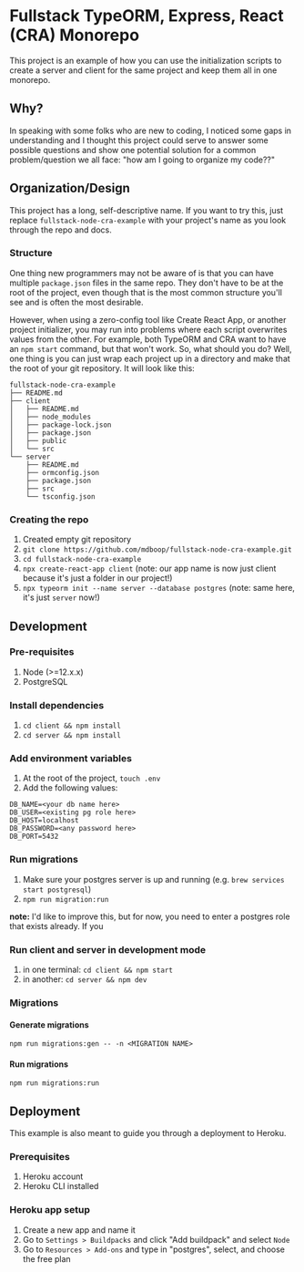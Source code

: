 # Fullstack TypeORM, Express, React (CRA) Monorepo

This project is an example of how you can use the initialization scripts to create a server and client for the same project and keep them all in one monorepo.

## Why?

In speaking with some folks who are new to coding, I noticed some gaps in understanding and I thought this project could serve to answer some possible questions and show one potential solution for a common problem/question we all face: "how am I going to organize my code??"

## Organization/Design

This project has a long, self-descriptive name. If you want to try this, just replace `fullstack-node-cra-example` with your project's name as you look through the repo and docs.

### Structure

One thing new programmers may not be aware of is that you can have multiple `package.json` files in the same repo. They don't have to be at the root of the project, even though that is the most common structure you'll see and is often the most desirable.

However, when using a zero-config tool like Create React App, or another project initializer, you may run into problems where each script overwrites values from the other. For example, both TypeORM and CRA want to have an `npm start` command, but that won't work. So, what should you do? Well, one thing is you can just wrap each project up in a directory and make that the root of your git repository. It will look like this:

```
fullstack-node-cra-example
├── README.md
├── client
│   ├── README.md
│   ├── node_modules
│   ├── package-lock.json
│   ├── package.json
│   ├── public
│   └── src
└── server
    ├── README.md
    ├── ormconfig.json
    ├── package.json
    ├── src
    └── tsconfig.json
```

### Creating the repo

1. Created empty git repository
2. `git clone https://github.com/mdboop/fullstack-node-cra-example.git`
3. `cd fullstack-node-cra-example`
4. `npx create-react-app client` (note: our app name is now just client because it's just a folder in our project!)
5. `npx typeorm init --name server --database postgres` (note: same here, it's just `server` now!)

## Development

### Pre-requisites

1. Node (>=12.x.x)
2. PostgreSQL

### Install dependencies

1. `cd client && npm install`
2. `cd server && npm install`

### Add environment variables

1. At the root of the project, `touch .env`
2. Add the following values:

```
DB_NAME=<your db name here>
DB_USER=<existing pg role here>
DB_HOST=localhost
DB_PASSWORD=<any password here>
DB_PORT=5432
```

### Run migrations

1. Make sure your postgres server is up and running (e.g. `brew services start postgresql`)
2. `npm run migration:run`

**note:** I'd like to improve this, but for now, you need to enter a postgres role that exists already. If you

### Run client and server in development mode

1. in one terminal: `cd client && npm start`
2. in another: `cd server && npm dev`

### Migrations

#### Generate migrations

`npm run migrations:gen -- -n <MIGRATION NAME>`

#### Run migrations

`npm run migrations:run`

## Deployment

This example is also meant to guide you through a deployment to Heroku.

### Prerequisites

1. Heroku account
2. Heroku CLI installed

### Heroku app setup

1. Create a new app and name it
2. Go to `Settings > Buildpacks` and click "Add buildpack" and select `Node`
3. Go to `Resources > Add-ons` and type in "postgres", select, and choose the free plan
